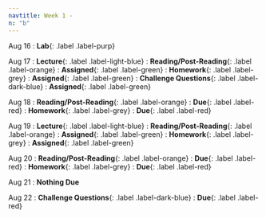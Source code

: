 ```yaml
---
navtitle: Week 1 -
n: "b"
---
```


Aug 16
: **Lab**{: .label .label-purp}

Aug 17
: **Lecture**{: .label .label-light-blue}
: **Reading/Post-Reading**{: .label .label-orange}
    : **Assigned**{: .label .label-green}
: **Homework**{: .label .label-grey}
    : **Assigned**{: .label .label-green}
: **Challenge Questions**{: .label .label-dark-blue}
    : **Assigned**{: .label .label-green}


Aug 18
: **Reading/Post-Reading**{: .label .label-orange}
    : **Due**{: .label .label-red}
: **Homework**{: .label .label-grey}
    : **Due**{: .label .label-red}


Aug 19
: **Lecture**{: .label .label-light-blue}
: **Reading/Post-Reading**{: .label .label-orange}
    : **Assigned**{: .label .label-green}
: **Homework**{: .label .label-grey}
    : **Assigned**{: .label .label-green}

Aug 20
: **Reading/Post-Reading**{: .label .label-orange}
    : **Due**{: .label .label-red}
: **Homework**{: .label .label-grey}
    : **Due**{: .label .label-red}

Aug 21
: **Nothing Due**

Aug 22
: **Challenge Questions**{: .label .label-dark-blue}
    : **Due**{: .label .label-red}

